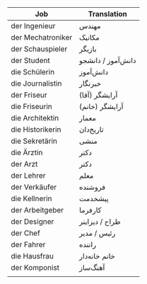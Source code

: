 
| Job               | Translation        |
| ----------------- | ------------------ |
| der Ingenieur     | مهندس              |
| der Mechatroniker | مکانیک             |
| der Schauspieler  | بازیگر             |
| der Student       | دانش‌آموز / دانشجو |
| die Schülerin     | دانش‌آموز          |
| die Journalistin  | خبرنگار            |
| der Friseur       | آرایشگر (آقا)      |
| die Friseurin     | آرایشگر (خانم)     |
| die Architektin   | معمار              |
| die Historikerin  | تاریخ‌دان          |
| die Sekretärin    | منشی               |
| die Ärztin        | دکتر               |
| der Arzt          | دکتر               |
| der Lehrer        | معلم               |
| der Verkäufer     | فروشنده            |
| die Kellnerin     | پیشخدمت            |
| der Arbeitgeber   | کارفرما            |
| der Designer      | طراح / دیزاینر     |
| der Chef          | رئیس / مدیر        |
| der Fahrer        | راننده             |
| die Hausfrau      | خانم خانه‌دار      |
| der Komponist     | آهنگ‌ساز           |
|                   |                    |
